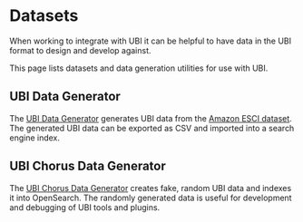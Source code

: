 # Datasets

When working to integrate with UBI it can be helpful to have data in the UBI format to design and develop against.

This page lists datasets and data generation utilities for use with UBI.

## UBI Data Generator

The [UBI Data Generator](https://github.com/opensearch-project/user-behavior-insights/tree/main/ubi-data-generator) generates UBI data from the [Amazon ESCI dataset](https://github.com/amazon-science/esci-data). The generated UBI data can be exported as CSV and imported into a search engine index.

## UBI Chorus Data Generator

The [UBI Chorus Data Generator](https://github.com/o19s/opensearch-search-quality-evaluation/tree/main/data/ubi-chorus-data-generator) creates fake, random UBI data and indexes it into OpenSearch. The randomly generated data is useful for development and debugging of UBI tools and plugins.